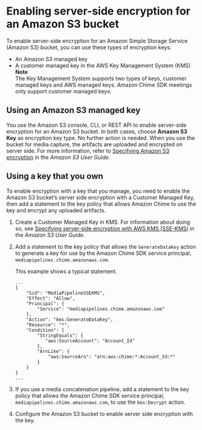 # Enabling server\-side encryption for an Amazon S3 bucket<a name="sse-kms"></a>

To enable server\-side encryption for an Amazon Simple Storage Service \(Amazon S3\) bucket, you can use these types of encryption keys:
+ An Amazon S3 managed key
+ A customer managed key in the AWS Key Management System \(KMS\)
**Note**  
The Key Management System supports two types of keys, customer managed keys and AWS managed keys\. Amazon Chime SDK meetings only support customer managed keys\. 

## Using an Amazon S3 managed key<a name="s3-keys"></a>

You use the Amazon S3 console, CLI, or REST API to enable server\-side encryption for an Amazon S3 bucket\. In both cases, choose **Amazon S3 Key** as encryption key type\. No further action is needed\. When you use the bucket for media capture, the artifacts are uploaded and encrypted on server side\. For more information, refer to [ Specifying Amazon S3 encryption](https://docs.aws.amazon.com/AmazonS3/latest/userguide/specifying-s3-encryption.html) in the *Amazon S3 User Guide*\. 

## Using a key that you own<a name="customer-key"></a>

To enable encryption with a key that you manage, you need to enable the Amazon S3 bucket’s server side encryption with a Customer Managed Key, then add a statement to the key policy that allows Amazon Chime to use the key and encrypt any uploaded artifacts\.

1. Create a Customer Managed Key in KMS\. For information about doing so, see [Specifying server\-side encryption with AWS KMS \(SSE\-KMS\)](https://docs.aws.amazon.com/AmazonS3/latest/userguide/specifying-kms-encryption.html) in the *Amazon S3 User Guide*\.

1. Add a statement to the key policy that allows the `GenerateDataKey` action to generate a key for use by the Amazon Chime SDK service principal, `mediapipelines.chime.amazonaws.com`\.

   This example shows a typical statement\.

   ```
   ...
   {
       "Sid": "MediaPipelineSSEKMS",
       "Effect": "Allow",
       "Principal": {
           "Service": "mediapipelines.chime.amazonaws.com"
       },
       "Action": "kms:GenerateDataKey",
       "Resource": "*",
       "Condition": {
           "StringEquals": {
              "aws:SourceAccount": "Account_Id"
           },
           "ArnLike": {
               "aws:SourceArn": "arn:aws:chime:*:Account_Id:*"
           }
       }
   }
   ...
   ```

1. If you use a media concatenation pipeline, add a statement to the key policy that allows the Amazon Chime SDK service principal, `mediapipelines.chime.amazonaws.com`, to use the `kms:Decrypt` action\.

1. Configure the Amazon S3 bucket to enable server side encryption with the key\.